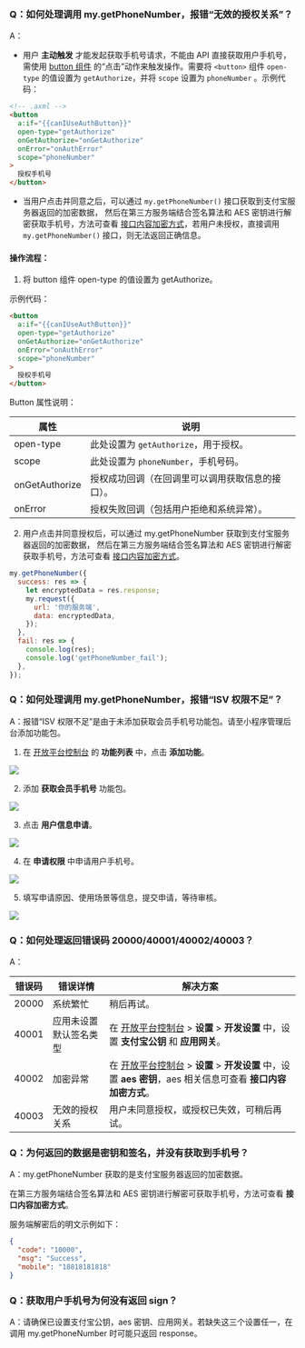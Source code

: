 ### Q：如何处理调用 my.getPhoneNumber，报错“无效的授权关系”？

A：

- 用户 **主动触发** 才能发起获取手机号请求，不能由 API 直接获取用户手机号，需使用 [button 组件](https://opendocs.alipay.com/mini/component/button) 的“点击”动作来触发操作。需要将 `<button>` 组件 `open-type` 的值设置为 `getAuthorize`，并将 `scope` 设置为 `phoneNumber` 。示例代码：

```html
<!-- .axml -->
<button
  a:if="{{canIUseAuthButton}}"
  open-type="getAuthorize"
  onGetAuthorize="onGetAuthorize"
  onError="onAuthError"
  scope="phoneNumber"
>
  授权手机号
</button>
```

- 当用户点击并同意之后，可以通过 `my.getPhoneNumber()` 接口获取到支付宝服务器返回的加密数据， 然后在第三方服务端结合签名算法和 AES 密钥进行解密获取手机号，方法可查看 [接口内容加密方式](https://opendocs.alipay.com/common/02mse3)，若用户未授权，直接调用 `my.getPhoneNumber()` 接口，则无法返回正确信息。

#### 操作流程：

1. 将 button 组件 open-type 的值设置为 getAuthorize。

示例代码：

```html
<button
  a:if="{{canIUseAuthButton}}"
  open-type="getAuthorize"
  onGetAuthorize="onGetAuthorize"
  onError="onAuthError"
  scope="phoneNumber"
>
  授权手机号
</button>
```

Button 属性说明：

| **属性**       | **说明**                                         |
| -------------- | ------------------------------------------------ |
| open-type      | 此处设置为 `getAuthorize`，用于授权。            |
| scope          | 此处设置为 `phoneNumber`，手机号码。             |
| onGetAuthorize | 授权成功回调（在回调里可以调用获取信息的接口）。 |
| onError        | 授权失败回调（包括用户拒绝和系统异常）。         |

2. 用户点击并同意授权后，可以通过 my.getPhoneNumber 获取到支付宝服务器返回的加密数据， 然后在第三方服务端结合签名算法和 AES 密钥进行解密获取手机号，方法可查看 [接口内容加密方式](https://opendocs.alipay.com/common/02mse3)。

```javascript
my.getPhoneNumber({
  success: res => {
    let encryptedData = res.response;
    my.request({
      url: '你的服务端',
      data: encryptedData,
    });
  },
  fail: res => {
    console.log(res);
    console.log('getPhoneNumber_fail');
  },
});
```

### Q：如何处理调用 my.getPhoneNumber，报错“ISV 权限不足”？

A：报错“ISV 权限不足”是由于未添加获取会员手机号功能包。请至小程序管理后台添加功能包。

1. 在 [开放平台控制台](https://openhome.alipay.com/dev/workspace) 的 **功能列表** 中，点击 **添加功能**。

![](https://gw.alipayobjects.com/zos/skylark-tools/public/files/9219534cf0b476cb9654aa6dfcafcaff.png#align=left&display=inline&height=105&margin=%5Bobject%20Object%5D&originHeight=212&originWidth=1500&status=done&style=stroke&width=746)

2. 添加 **获取会员手机号** 功能包。

![](https://gw.alipayobjects.com/zos/skylark-tools/public/files/b543a501c7989411375fa111cfed2ca3.png#align=left&display=inline&height=331&margin=%5Bobject%20Object%5D&originHeight=456&originWidth=723&status=done&style=stroke&width=525)

3. 点击 **用户信息申请**。

![](https://gw.alipayobjects.com/zos/skylark-tools/public/files/22e7a6060e673a4129487a1b06da79d9.png?x-oss-process=image/resize,w_1500#align=left&display=inline&height=36&margin=%5Bobject%20Object%5D&originHeight=72&originWidth=1500&status=done&style=stroke&width=746)

4. 在 **申请权限** 中申请用户手机号。

![](https://gw.alipayobjects.com/zos/skylark-tools/public/files/fc511f9394f5519a596e5aba336c2622.png#align=left&display=inline&height=87&margin=%5Bobject%20Object%5D&originHeight=170&originWidth=1456&status=done&style=stroke&width=746)

5. 填写申请原因、使用场景等信息，提交申请，等待审核。

![](https://gw.alipayobjects.com/zos/skylark-tools/public/files/0b2e295836fd49f1f63304ac802dcf90.png#align=left&display=inline&height=362&margin=%5Bobject%20Object%5D&originHeight=499&originWidth=752&status=done&style=none&width=546)

### Q：如何处理返回错误码 20000/40001/40002/40003？

A：

| **错误码** | **错误详情** | **解决方案** |
| --- | --- | --- |
| 20000 | 系统繁忙 | 稍后再试。 |
| 40001 | 应用未设置默认签名类型 | 在 [开放平台控制台](https://openhome.alipay.com/dev/workspace) > **设置** > **开发设置** 中，设置 **支付宝公钥** 和 **应用网关**。 |
| 40002 | 加密异常 | 在 [开放平台控制台](https://openhome.alipay.com/dev/workspace) > **设置** > **开发设置** 中，设置 **aes 密钥**，aes 相关信息可查看 **接口内容加密方式**。 |
| 40003 | 无效的授权关系 | 用户未同意授权，或授权已失效，可稍后再试。 |

### Q：为何返回的数据是密钥和签名，并没有获取到手机号？

A：my.getPhoneNumber 获取的是支付宝服务器返回的加密数据。

在第三方服务端结合签名算法和 AES 密钥进行解密可获取手机号，方法可查看 **接口内容加密方式**。

服务端解密后的明文示例如下：

```json
{
  "code": "10000",
  "msg": "Success",
  "mobile": "18818181818"
}
```

### Q：获取用户手机号为何没有返回 sign？

A：请确保已设置支付宝公钥，aes 密钥、应用网关。若缺失这三个设置任一，在调用 my.getPhoneNumber 时可能只返回 response。

